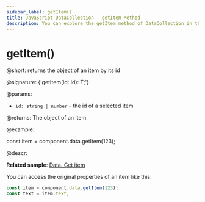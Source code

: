 ```yaml
---
sidebar_label: getItem()
title: JavaScript DataCollection - getItem Method 
description: You can explore the getItem method of DataCollection in the documentation of the DHTMLX JavaScript UI library. Browse developer guides and API reference, try out code examples and live demos, and download a free 30-day evaluation version of DHTMLX Suite.
---
```


# getItem()

@short: returns the object of an item by its id

@signature: {'getItem(id: Id): T;'}

@params:
- `id: string | number` - the id of a selected item

@returns:
The object of an item.

@example:

const item = component.data.getItem(123);

@descr:

**Related sample**: [Data. Get item](https://snippet.dhtmlx.com/wz2sscrm)

You can access the original properties of an item like this:

~~~js
const item = component.data.getItem(123);
const text = item.text;
~~~
